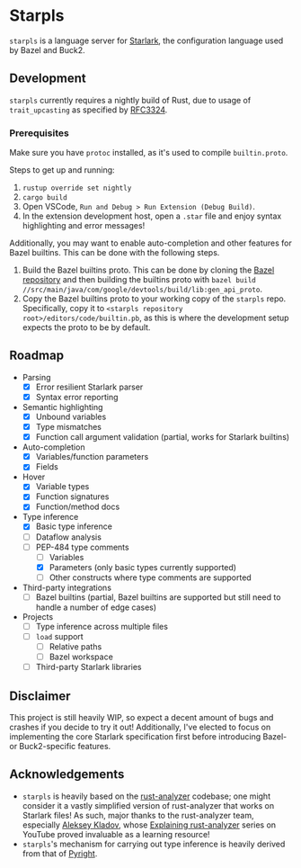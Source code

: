 # Starpls
`starpls` is a language server for [Starlark](https://github.com/bazelbuild/starlark), the configuration language used by Bazel and Buck2.

## Development
`starpls` currently requires a nightly build of Rust, due to usage of `trait_upcasting` as specified by [RFC3324](https://rust-lang.github.io/rfcs/3324-dyn-upcasting.html).

### Prerequisites
Make sure you have `protoc` installed, as it's used to compile `builtin.proto`.

Steps to get up and running:
1. `rustup override set nightly`
2. `cargo build`
3. Open VSCode, `Run and Debug > Run Extension (Debug Build)`.
4. In the extension development host, open a `.star` file and enjoy syntax highlighting and error messages!

Additionally, you may want to enable auto-completion and other features for Bazel builtins. This can be done with the following steps.
1. Build the Bazel builtins proto. This can be done by cloning the [Bazel repository](https://github.com/bazelbuild/bazel) and then building the builtins proto with `bazel build //src/main/java/com/google/devtools/build/lib:gen_api_proto`.
2. Copy the Bazel builtins proto to your working copy of the `starpls` repo. Specifically, copy it to `<starpls repository root>/editors/code/builtin.pb`, as this is where the development setup expects the proto to be by default.

## Roadmap
- Parsing
    - [x] Error resilient Starlark parser
    - [x] Syntax error reporting
- Semantic highlighting
    - [x] Unbound variables
    - [x] Type mismatches
    - [x] Function call argument validation (partial, works for Starlark builtins)
- Auto-completion
    - [x] Variables/function parameters
    - [x] Fields 
- Hover
    - [x] Variable types
    - [x] Function signatures
    - [x] Function/method docs
- Type inference
    - [x] Basic type inference
    - [ ] Dataflow analysis
    - [ ] PEP-484 type comments
        - [ ] Variables
        - [x] Parameters (only basic types currently supported)
        - [ ] Other constructs where type comments are supported
- Third-party integrations
    - [ ] Bazel builtins (partial, Bazel builtins are supported but still need to handle a number of edge cases)
- Projects
    - [ ] Type inference across multiple files
    - [ ] `load` support
        - [ ] Relative paths
        - [ ] Bazel workspace
    - [ ] Third-party Starlark libraries

## Disclaimer
This project is still heavily WIP, so expect a decent amount of bugs and crashes if you decide to try it out! Additionally, I've elected to focus on implementing the core Starlark specification first before introducing Bazel- or Buck2-specific features.

## Acknowledgements
- `starpls` is heavily based on the [rust-analyzer](https://github.com/rust-lang/rust-analyzer/tree/master) codebase; one might consider it a vastly simplified version of rust-analyzer that works on Starlark files! As such, major thanks to the rust-analyzer team, especially [Aleksey Kladov](https://matklad.github.io/), whose [Explaining rust-analyzer](https://www.youtube.com/playlist?list=PLhb66M_x9UmrqXhQuIpWC5VgTdrGxMx3y) series on YouTube proved invaluable as a learning resource!
- `starpls`'s mechanism for carrying out type inference is heavily derived from that of [Pyright](https://github.com/microsoft/pyright).